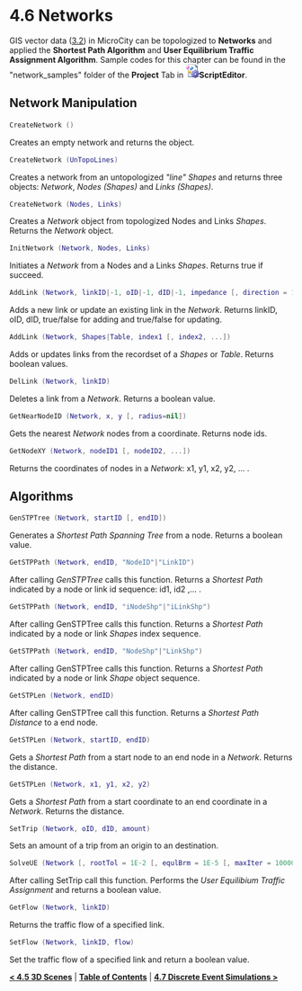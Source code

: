 # 4.6 Networks
GIS vector data ([3.2](3.2_vector_shapes)) in MicroCity can be topologized to **Networks** and applied the **Shortest Path Algorithm** and **User Equilibrium Traffic Assignment Algorithm**. Sample codes for this chapter can be found in the "network_samples" folder of the **Project** Tab in ![icon](./imgs/icon_script_editor.png)**ScriptEditor**.
## Network Manipulation
```lua
CreateNetwork ()
```
Creates an empty network and returns the object.
```lua
CreateNetwork (UnTopoLines)
```
Creates a network from an untopologized *"line" Shapes* and returns three objects: *Network*, *Nodes (Shapes)* and *Links (Shapes)*.
```lua
CreateNetwork (Nodes, Links)
```
Creates a *Network* object from topologized Nodes and Links *Shapes*. Returns the *Network* object.
```lua
InitNetwork (Network, Nodes, Links)
```
Initiates a *Network* from a Nodes and a Links *Shapes*. Returns true if succeed.
```lua
AddLink (Network, linkID|-1, oID|-1, dID|-1, impedance [, direction = 1 [, capacity = 1E+38]])
```
Adds a new link or update an existing link in the *Network*. Returns linkID, oID, dID, true/false for adding and true/false for updating.
```lua
AddLink (Network, Shapes|Table, index1 [, index2, ...])
```
Adds or updates links from the recordset of a *Shapes* or *Table*. Returns boolean values.
```lua
DelLink (Network, linkID)
```
Deletes a link from a *Network*. Returns a boolean value. 
```lua
GetNearNodeID (Network, x, y [, radius=nil])
```
Gets the nearest *Network* nodes from a coordinate. Returns node ids. 
```lua
GetNodeXY (Network, nodeID1 [, nodeID2, ...])
```
Returns the coordinates of nodes in a *Network*: x1, y1, x2, y2, ... .
## Algorithms
```lua
GenSTPTree (Network, startID [, endID])
```
Generates a *Shortest Path Spanning Tree* from a node. Returns a boolean value.
```lua
GetSTPPath (Network, endID, "NodeID"|"LinkID")
```
After calling *GenSTPTree* calls this function. Returns a *Shortest Path* indicated by a node or link id sequence: id1, id2 ,... . 
```lua
GetSTPPath (Network, endID, "iNodeShp"|"iLinkShp")
```
After calling GenSTPTree calls this function. Returns a *Shortest Path* indicated by a node or link *Shapes* index sequence.
```lua
GetSTPPath (Network, endID, "NodeShp"|"LinkShp")
```
After calling GenSTPTree calls this function. Returns a *Shortest Path* indicated by a node or link *Shape* object sequence.
```lua
GetSTPLen (Network, endID)
```
After calling GenSTPTree call this function. Returns a *Shortest Path Distance* to a end node.
```lua
GetSTPLen (Network, startID, endID)
```
Gets a *Shortest Path* from a start node to an end node in a *Network*. Returns the distance.
```lua
GetSTPLen (Network, x1, y1, x2, y2)
```
Gets a *Shortest Path* from a start coordinate to an end coordinate in a *Network*. Returns the distance.
```lua
SetTrip (Network, oID, dID, amount)
```
Sets an amount of a trip from an origin to an destination.
```lua
SolveUE (Network [, rootTol = 1E-2 [, equlBrm = 1E-5 [, maxIter = 10000]]])
```
After calling SetTrip call this function. Performs the *User Equilibium Traffic Assignment* and returns a boolean value.
```lua
GetFlow (Network, linkID)
```
Returns the traffic flow of a specified link.
```lua
SetFlow (Network, linkID, flow)
```
Set the traffic flow of a specified link and return a boolean value.

[**< 4.5 3D Scenes**](4.5_3d_scenes.md) | [**Table of Contents**](.) | [**4.7 Discrete Event Simulations >**](4.7_des_simulations.md)
